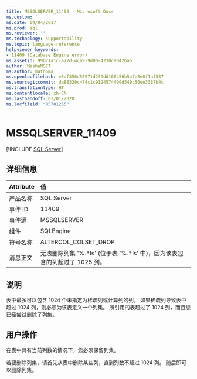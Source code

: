 ```yaml
---
title: MSSQLSERVER_11409 | Microsoft Docs
ms.custom: ''
ms.date: 04/04/2017
ms.prod: sql
ms.reviewer: ''
ms.technology: supportability
ms.topic: language-reference
helpviewer_keywords:
- 11409 (Database Engine error)
ms.assetid: 99b71a1c-a72d-4ca9-9d00-4230c9042ba5
author: MashaMSFT
ms.author: mathoma
ms.openlocfilehash: e8df350d50971d239dd166456b547e8e0f1af537
ms.sourcegitcommit: da88320c474c1c9124574f90d549c50ee3387b4c
ms.translationtype: HT
ms.contentlocale: zh-CN
ms.lasthandoff: 07/01/2020
ms.locfileid: "85781255"
---
```

# <a name="mssqlserver_11409"></a>MSSQLSERVER_11409
 [!INCLUDE [SQL Server](../../includes/applies-to-version/sqlserver.md)]
  
## <a name="details"></a>详细信息  
  
| Attribute | 值 |  
| :-------- | :---- |  
|产品名称|SQL Server|  
|事件 ID|11409|  
|事件源|MSSQLSERVER|  
|组件|SQLEngine|  
|符号名称|ALTERCOL_COLSET_DROP|  
|消息正文|无法删除列集 '%.*ls' (位于表 '%.\*ls' 中)，因为该表包含的列超过了 1025 列。|  
  
## <a name="explanation"></a>说明  
表中最多可以包含 1024 个未指定为稀疏列或计算列的列。 如果稀疏列导致表中超过 1024 列，则必须为该表定义一个列集。 所引用的表超过了 1024 列，而且您已经尝试删除了列集。  
  
## <a name="user-action"></a>用户操作  
在表中具有当前列数的情况下，您必须保留列集。  
  
若要删除列集，请首先从表中删除某些列，直到列数不超过 1024 列。 随后即可以删除列集。  
  
